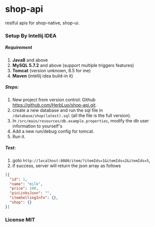 # shop-api

restful apis for shop-native, shop-ui.

### Setup By Intellij IDEA

##### Requirement
1. __Java8__ and above
2. __MySQL 5.7.2__ and above (support multiple triggers features)
3. __Tomcat__ (version unknown, 8.5 for me)
4. __Maven__ (intellij idea build-in it)

##### Steps:
1. New project from version control: Github
https://github.com/HerbLuo/shop-api.git.
2. create a new database and run the sql file in `/database/shop(latest).sql` 
(all the file is the full version).
3. In `/src/main/resources/db.example.properties`, 
modify the db user information to yourself's
4. Add a new run/debug config for tomcat.
5. Run it.

##### Test:
1. goto `http://localhost:8080/item/?itemIds=1&itemIds=2&itemIds=5`,
2. if success, server will return the json array as follows
```json
[{
  "id": 1,
  "name": "milk",
  "price": 100,
  "picLinksJson": "",
  "itemSellingInfo": {},
  "shop": {}
}]
```

### License MIT

